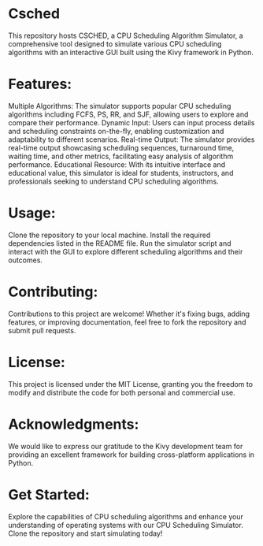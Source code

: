 # Csched
This repository hosts CSCHED, a CPU Scheduling Algorithm Simulator, a comprehensive tool designed to simulate various CPU scheduling algorithms with an interactive GUI built using the Kivy framework in Python.

# Features:

Multiple Algorithms: The simulator supports popular CPU scheduling algorithms including FCFS, PS, RR, and SJF, allowing users to explore and compare their performance.
Dynamic Input: Users can input process details and scheduling constraints on-the-fly, enabling customization and adaptability to different scenarios.
Real-time Output: The simulator provides real-time output showcasing scheduling sequences, turnaround time, waiting time, and other metrics, facilitating easy analysis of algorithm performance.
Educational Resource: With its intuitive interface and educational value, this simulator is ideal for students, instructors, and professionals seeking to understand CPU scheduling algorithms.

# Usage:

Clone the repository to your local machine.
Install the required dependencies listed in the README file.
Run the simulator script and interact with the GUI to explore different scheduling algorithms and their outcomes.

# Contributing:

Contributions to this project are welcome! Whether it's fixing bugs, adding features, or improving documentation, feel free to fork the repository and submit pull requests.

# License:

This project is licensed under the MIT License, granting you the freedom to modify and distribute the code for both personal and commercial use.

# Acknowledgments:

We would like to express our gratitude to the Kivy development team for providing an excellent framework for building cross-platform applications in Python.

# Get Started:

Explore the capabilities of CPU scheduling algorithms and enhance your understanding of operating systems with our CPU Scheduling Simulator. Clone the repository and start simulating today!

